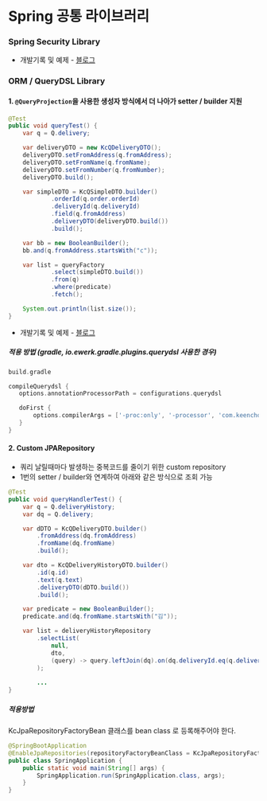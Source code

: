 # Spring 공통 라이브러리  

### Spring Security Library
- 개발기록 및 예제 - [블로그](https://keencho.github.io/posts/spring-security-custom-library/)  

### ORM / QueryDSL Library  

#### 1. `@QueryProjection`을 사용한 생성자 방식에서 더 나아가 setter / builder 지원
```java
@Test
public void queryTest() {
    var q = Q.delivery;

    var deliveryDTO = new KcQDeliveryDTO();
    deliveryDTO.setFromAddress(q.fromAddress);
    deliveryDTO.setFromName(q.fromName);
    deliveryDTO.setFromNumber(q.fromNumber);
    deliveryDTO.build();

    var simpleDTO = KcQSimpleDTO.builder()
            .orderId(q.order.orderId)
            .deliveryId(q.deliveryId)
            .field(q.fromAddress)
            .deliveryDTO(deliveryDTO.build())
            .build();

    var bb = new BooleanBuilder();
    bb.and(q.fromAddress.startsWith("c"));

    var list = queryFactory
            .select(simpleDTO.build())
            .from(q)
            .where(predicate)
            .fetch();

    System.out.println(list.size());
}
```
- 개발기록 및 예제 - [블로그](https://keencho.github.io/posts/querydsl-qbuilder-qsetter-2/)  

##### 적용 방법 (gradle, io.ewerk.gradle.plugins.querydsl 사용한 경우)  
 ```gradle
 build.gradle 
 
 compileQuerydsl {
    options.annotationProcessorPath = configurations.querydsl

    doFirst {
        options.compilerArgs = ['-proc:only', '-processor', 'com.keencho.lib.spring.jpa.querydsl.KcQuerydslAnnotationProcessor']
    }
}
 ```  

#### 2. Custom JPARepository  
- 쿼리 날릴때마다 발생하는 중복코드를 줄이기 위한 custom repository
- 1번의 setter / builder와 연계하여 아래와 같은 방식으로 조회 가능  

```java
@Test
public void queryHandlerTest() {
    var q = Q.deliveryHistory;
    var dq = Q.delivery;

    var dDTO = KcQDeliveryDTO.builder()
        .fromAddress(dq.fromAddress)
        .fromName(dq.fromName)
        .build();

    var dto = KcQDeliveryHistoryDTO.builder()
        .id(q.id)
        .text(q.text)
        .deliveryDTO(dDTO.build())
        .build();

    var predicate = new BooleanBuilder();
    predicate.and(dq.fromName.startsWith("김"));

    var list = deliveryHistoryRepository
        .selectList(
            null,
            dto,
            (query) -> query.leftJoin(dq).on(dq.deliveryId.eq(q.deliveryId))
        );
    
        ...
}
```  

##### 적용방법  
KcJpaRepositoryFactoryBean 클래스를 bean class 로 등록해주어야 한다.  
```java
@SpringBootApplication
@EnableJpaRepositories(repositoryFactoryBeanClass = KcJpaRepositoryFactoryBean.class)
public class SpringApplication {
    public static void main(String[] args) {
        SpringApplication.run(SpringApplication.class, args);
    }
}
```






